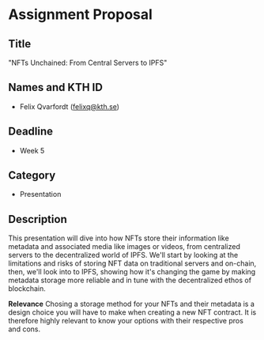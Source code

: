 # Assignment Proposal

## Title

"NFTs Unchained: From Central Servers to IPFS"

## Names and KTH ID

  - Felix Qvarfordt (felixq@kth.se)

## Deadline

- Week 5

## Category

- Presentation

## Description

This presentation will dive into how NFTs store their information like metadata and associated media like images or videos, from centralized servers to the decentralized world of IPFS. We'll start by looking at the limitations and risks of storing NFT data on traditional servers and on-chain, then, we'll look into to IPFS, showing how it's changing the game by making metadata storage more reliable and in tune with the decentralized ethos of blockchain.

**Relevance**
Chosing a storage method for your NFTs and their metadata is a design choice you will have to make when creating a new NFT contract. It is therefore highly relevant to know your options with their respective pros and cons.
